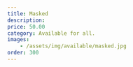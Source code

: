```yaml
---
title: Masked
description:
price: 50.00
category: Available for all.
images: 
    - /assets/img/available/masked.jpg
order: 300
---
```

